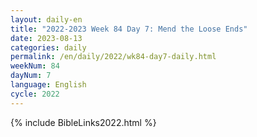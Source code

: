 ```yaml
---
layout: daily-en
title: "2022-2023 Week 84 Day 7: Mend the Loose Ends"
date: 2023-08-13
categories: daily
permalink: /en/daily/2022/wk84-day7-daily.html
weekNum: 84
dayNum: 7
language: English
cycle: 2022
---
```

{% include BibleLinks2022.html %} 
